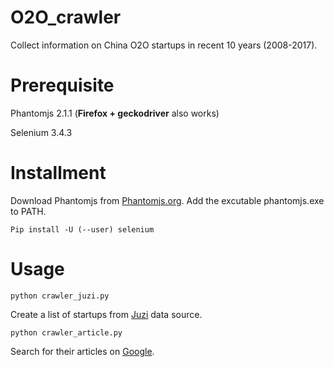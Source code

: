 # O2O_crawler

Collect information on China O2O startups in recent 10 years (2008-2017). 

# Prerequisite

Phantomjs 2.1.1 (**Firefox + geckodriver** also works)

Selenium 3.4.3

# Installment

Download Phantomjs from [Phantomjs.org](http://phantomjs.org/download.html). Add the excutable phantomjs.exe to PATH. 

`Pip install -U (--user) selenium`


# Usage

`python crawler_juzi.py` 

Create a list of startups from [Juzi](https://radar.itjuzi.com) data source.

`python crawler_article.py` 

Search for their articles on [Google](https://www.google.com).
